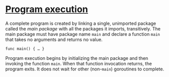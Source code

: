 # [Program execution](#program-execution)

A complete program is created by linking a single, unimported package called the *main package* with all the packages it imports, transitively. The main package must have package name `main` and declare a function `main` that takes no arguments and returns no value.

    func main() { … }
    

Program execution begins by initializing the main package and then invoking the function `main`. When that function invocation returns, the program exits. It does not wait for other (non-`main`) goroutines to complete.